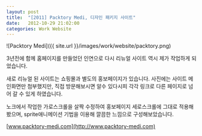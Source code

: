 ```yaml
---
layout: post
title:  "[2011] Packtory Medi, 디자인 패키지 사이트"
date:   2012-10-29 21:02:00
categories: Work Website
---
```


![Packtory Medi]({{ site.url }}/images/work/website/packtory.png)

3년전에 함께 홈페이지를 만들었던 인연으로 다시 리뉴얼 사이트 역시 제가 작업하게 되었습니다.

새로 리뉴얼 된 사이트는 쇼핑몰과 별도의 홍보페이지가 있습니다. 사진에는 사이트 메인화면만 첨부했지만, 직접 방문해보시면 알수 있다시피 각각 링크로 다른 페이지로 넘어 갈 수 있게 하였습니다.

노크에서 작업한 가로스크롤을 살짝 수정하여 홍보페이지 세로스크롤에 그대로 적용해봤으며, sprite애니메이션 기법을 이용해 깔끔한 느낌으로 구성해보았습니다.

[www.packtory-medi.com](http://www.packtory-medi.com)
